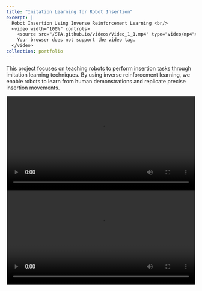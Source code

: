 ```yaml
---
title: "Imitation Learning for Robot Insertion"
excerpt: |
  Robot Insertion Using Inverse Reinforcement Learning <br/>
  <video width="100%" controls>
    <source src="/STA.github.io/videos/Video_1_1.mp4" type="video/mp4">
    Your browser does not support the video tag.
  </video>
collection: portfolio
---
```



This project focuses on teaching robots to perform insertion tasks through imitation learning techniques. By using inverse reinforcement learning, we enable robots to learn from human demonstrations and replicate precise insertion movements.

<div style="text-align: center;">
  <video controls width="500">
    <source src="/STA.github.io/images/Video_1_1.mp4" type="video/mp4">
  </video>
</div>

<div style="text-align: center;">
  <video controls width="500">
    <source src="/STA.github.io/images/Video_1_2.mov" type="video/quicktime">
  </video>
</div>
